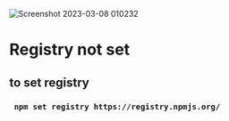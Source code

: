 
![Screenshot 2023-03-08 010232](https://user-images.githubusercontent.com/91595780/223533070-645f3d7b-6823-40c8-969f-4fa6ba8e5b6f.png)


# Registry not set
## to set registry
### ` npm set registry https://registry.npmjs.org/`
